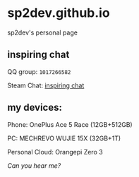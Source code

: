 # sp2dev.github.io
sp2dev's personal page

## inspiring chat
QQ group: `1017266582`

Steam Chat: [inspiring chat](https://s.team/chat/AuwrLk11)

## my devices:
Phone: OnePlus Ace 5 Race (12GB+512GB)

PC: MECHREVO WUJIE 15X (32GB+1T)

Personal Cloud: Orangepi Zero 3

*Can you hear me?*
